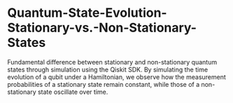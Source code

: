 # Quantum-State-Evolution-Stationary-vs.-Non-Stationary-States
Fundamental difference between stationary and non-stationary quantum states through simulation using the Qiskit SDK. By simulating the time evolution of a qubit under a Hamiltonian, we observe how the measurement probabilities of a stationary state remain constant, while those of a non-stationary state oscillate over time.  

